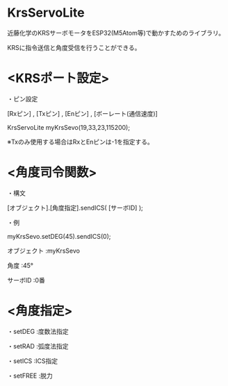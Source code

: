 # KrsServoLite
近藤化学のKRSサーボモータをESP32(M5Atom等)で動かすためのライブラリ。

KRSに指令送信と角度受信を行うことができる。

#  <KRSポート設定> 
・ピン設定

 [Rxピン] , [Txピン] , [Enピン] , [ボーレート(通信速度)] 
 
KrsServoLite myKrsSevo(19,33,23,115200);

※Txのみ使用する場合はRxとEnピンは-1を指定する。


# <角度司令関数>
 
・構文

[オブジェクト].[角度指定].sendICS( [サーボID] );

・例

myKrsSevo.setDEG(45).sendICS(0);

オブジェクト  :myKrsSevo

角度         :45°

サーボID     :0番


# <角度指定>
 
・setDEG  :度数法指定

・setRAD  :弧度法指定

・setICS  :ICS指定

・setFREE :脱力

